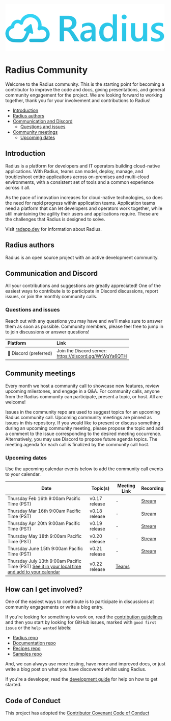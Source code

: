 <img src="images/radius-logo-long.png" alt="Radius Logo" width="500"/>

# Radius Community

Welcome to the Radius community. This is the starting point for becoming a contributor to improve the code and docs, giving presentations, and general community engagement for the project. We are looking forward to working together, thank you for your involvement and contributions to Radius!

- [Introduction](#introduction)
- [Radius authors](#radius-authors)
- [Communication and Discord](#communication-and-discord)
    - [Questions and issues](#questions-and-issues)
- [Community meetings](#community-meetings)
    - [Upcoming dates](#upcoming-dates)

## Introduction

Radius is a platform for developers and IT operators building cloud-native applications. With Radius, teams can model, deploy, manage, and troubleshoot entire applications across on-premises and multi-cloud environments, with a consistent set of tools and a common experience across it all.

As the pace of innovation increases for cloud-native technologies, so does the need for rapid progress within application teams. Application teams need a platform that can let developers and operators work together, while still maintaining the agility their users and applications require. These are the challenges that Radius is designed to solve.

Visit [radapp.dev](https://radapp.dev/) for information about Radius.

## Radius authors

Radius is an open source project with an active development community.

## Communication and Discord

All your contributions and suggestions are greatly appreciated! One of the easiest ways to contribute is to participate in Discord discussions, report issues, or join the monthly community calls.

### Questions and issues

Reach out with any questions you may have and we'll make sure to answer them as soon as possible. Community members, please feel free to jump in to join discussions or answer questions!

| Platform  | Link        |
|:----------|:------------|
| 💬 Discord (preferred) | Join the Discord server:<br />https://discord.gg/WnWqYa6QTH

## Community meetings

Every month we host a community call to showcase new features, review upcoming milestones, and engage in a Q&A. For community calls, anyone from the Radius community can participate, present a topic, or host. All are welcome!

Issues in the community repo are used to suggest topics for an upcoming Radius community call. Upcoming community meetings are pinned as issues in this repository. If you would like to present or discuss something during an upcoming community meeting, please propose the topic and add a comment to the issue corresponding to the desired meeting occurrence. Alternatively, you may use Discord to propose future agenda topics. The meeting agenda for each call is finalized by the community call host.

<!-- Community members (members of the Radius GitHub org) can nominate themselves via an issue in the `project-radius/community` repository to be a community call host. Members become approved community call hosts when two or more existing community hosts approve their request, similar to how members and approvers get accepted today. -->

<!-- You can always catch up offline by watching the recordings below. -->

<!-- | Asset | Link        |
|:-----------|:------------|
| 🔗 Meeting Link & Password | **Teams Meeting ID:** [233 636 139 087](https://teams.microsoft.com/l/meetup-join/19%3ameeting_MGYwN2ZlMGUtY2RkMy00NDVlLWI0Y2YtNWY3ZTQ4MzdkZmI1%40thread.v2/0?context=%7b%22Tid%22%3a%2272f988bf-86f1-41af-91ab-2d7cd011db47%22%2c%22Oid%22%3a%223e1a3c9c-fb21-4845-8053-1f53bf388796%22%7d)<br>**Passcode:** JC5tiX 
| 🎥 Meeting Recordings | https://aka.ms/ProjectRadius  -->

### Upcoming dates

Use the upcoming calendar events below to add the community call events to your calendar.

<!--
!!!REMINDER!!!

When adding new scheduled meetings to this list:
* make sure to update the URL for each entry too. The `iso` param should be updated following the `YYYYMMDD` format.
* make sure the suffix is correct for the numeral: `st`, `nd`, `th` so it reads right like `22nd` and not `22th`
-->

| Date | Topic(s) | Meeting Link | Recording |
|------|----------|--------------|-----------|
| Thursday Feb 16th 9:00am Pacific Time (PST) | v0.17 release | - | [Stream](https://microsoft.sharepoint.com/:v:/r/teams/radius/Shared%20Documents/General/Community%20Calls/2023-02-16%20Project%20Radius%20Community%20Call.mp4?csf=1&web=1&e=u11ceV) |
| Thursday Mar 16th 9:00am Pacific Time (PST) | v0.18 release | - | [Stream](https://microsoft.sharepoint.com/:v:/r/teams/radius/Shared%20Documents/General/Community%20Calls/2023-03-16%20Project%20Radius%20Community%20Call.mp4?csf=1&web=1&e=LMW6HE) |
| Thursday Apr 20th 9:00am Pacific Time (PST) | v0.19 release | - | [Stream](https://microsoft.sharepoint.com/:v:/r/teams/radius/Shared%20Documents/General/Community%20Calls/2023-04-20%20Project%20Radius%20Community%20Call.mp4?csf=1&web=1&e=RCA5Qx) |
| Thursday May 18th 9:00am Pacific Time (PST) | v0.20 release | - | [Stream](https://microsoft.sharepoint.com/:v:/r/teams/radius/Shared%20Documents/General/Community%20Calls/2023-05-18%20Project%20Radius%20Community%20Call.mp4?csf=1&web=1&e=fKcbzm) |
| Thursday June 15th 9:00am Pacific Time (PST) | v0.21 release | - | [Stream](https://microsoft.sharepoint.com/:v:/r/teams/radius/Shared%20Documents/General/Community%20Calls/2023-06-15%20Project%20Radius%20Community%20Call.mp4?csf=1&web=1&e=WIRhP5) |
| Thursday July 13th 9:00am Pacific Time (PST) [See it in your local time and add to your calendar](https://www.timeanddate.com/worldclock/fixedtime.html?iso=20230713T09&p1=234&msg=Radius+Community+Call) | v0.22 release | [Teams](https://teams.microsoft.com/l/meetup-join/19%3ameeting_NzI3ZTM1YmYtYTU3Yi00YWQ2LTk3OGQtOGQ5ZTQ5ODhmYmFm%40thread.v2/0?context=%7b%22Tid%22%3a%2272f988bf-86f1-41af-91ab-2d7cd011db47%22%2c%22Oid%22%3a%223e1a3c9c-fb21-4845-8053-1f53bf388796%22%7d) | |

<!-- ## Radius blog
The [Radius blog](https://blog.radapp.dev/posts) has regular posts on releases, technical articles and upcoming events. If you would like to author a post, reach out to us with a suggestion.  -->

<!-- ## Community membership
There are various contributor roles in the Radius community that you are strongly encouraged to be part of. Read [Community membership](community-membership.md)
for more information. -->

<!-- add role definitions going forward (e.g. steering committee, administrator, managers, etc.) -->
<!-- ## Roles

There are a several different roles that are available in the community. -->

## How can I get involved?

One of the easiest ways to contribute is to participate in discussions at community engagements or write a blog entry.

If you're looking for something to work on, read the [contribution guidelines](https://docs.radapp.dev/contributing/) and then you start by looking for GitHub issues, marked with `good first issue` or the `help wanted` labels:

- [Radius repo](https://github.com/project-radius/radius/labels/good%20first%20issue)
- [Documentation repo](https://github.com/project-radius/docs/labels/good%20first%20issue)
- [Recipes repo](https://github.com/project-radius/recipes/labels/good%20first%20issue)
- [Samples repo](https://github.com/project-radius/samples/labels/good%20first%20issue)

And, we can always use more testing, have more and improved docs, or just write a blog post on what you have discovered whilst using Radius.

If you're a developer, read the [development guide](https://github.com/project-radius/radius/tree/main/docs) for help on how to get started.

## Code of Conduct
This project has adopted the [Contributor Covenant Code of Conduct](CODE-OF-CONDUCT.md)